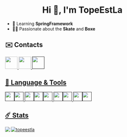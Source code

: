 <h1 align="center">Hi 👋, I'm TopeEstLa</h1>

- 🌱 Learning **SpringFramework**
- 🏄🏼 Passionate about the **Skate** and **Boxe**


## ✉️ Contacts
<p align="left">
  
<a href="https://twitter.com/TopeEstPasLa"><img height="40" src="https://img.shields.io/badge/Twitter-1DA1F2?style=for-the-badge&logo=twitter&logoColor=white">
<a href="mailto:contact.tope95@gmail.com"><img height="40" src="https://img.shields.io/badge/Gmail-D14836?style=for-the-badge&logo=gmail&logoColor=white">
<a href=""><img height="40" src="https://discord.c99.nl/widget/theme-3/424290757445419009.png">

 
## 🧵 Language & Tools
<p align="left"> 
 
<img height="30" src="https://img.shields.io/badge/Java-ED8B00?style=for-the-badge&logo=java&logoColor=white"><img height="30" src="https://img.shields.io/badge/JavaScript-F7DF1E?style=for-the-badge&logo=javascript&logoColor=black"> <img height="30" src="https://img.shields.io/badge/IntelliJIDEA-000000.svg?style=for-the-badge&logo=intellij-idea&logoColor=white"><img height="30" src="https://img.shields.io/badge/WebStorm-000000?style=for-the-badge&logo=WebStorm&logoColor=white"><img height="30" src="https://img.shields.io/badge/PyCharm-000000.svg?&style=for-the-badge&logo=PyCharm&logoColor=white"> <img height="30" src="https://img.shields.io/badge/MySQL-00000F?style=for-the-badge&logo=mysql&logoColor=white"><img height="30" src="https://img.shields.io/badge/redis-%23DD0031.svg?&style=for-the-badge&logo=redis&logoColor=white"> <img height="30" src="https://img.shields.io/badge/Arduino-00979D?style=for-the-badge&logo=Arduino&logoColor=white"><img height="30" src="https://img.shields.io/badge/Raspberry%20Pi-A22846?style=for-the-badge&logo=Raspberry%20Pi&logoColor=white">
 
## ☄️ Stats
  
<img  align="left" src="https://github-readme-stats.vercel.app/api/wakatime?username=TopeEstLa&theme=blue-green">
<img align="center" src="https://github-readme-stats.vercel.app/api?username=TopeEstLa&theme=blue-green" alt="topeestla" />
